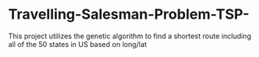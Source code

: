 # Travelling-Salesman-Problem-TSP-
This project utilizes the genetic algorithm to find a shortest route including all of the 50 states in US based on long/lat
